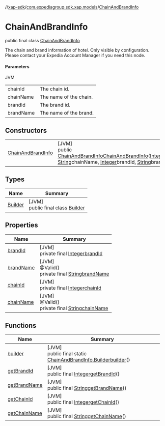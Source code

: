//[xap-sdk](../../../index.md)/[com.expediagroup.sdk.xap.models](../index.md)/[ChainAndBrandInfo](index.md)

# ChainAndBrandInfo

public final class [ChainAndBrandInfo](index.md)

The chain and brand information of hotel.  Only visible by configuration. Please contact your Expedia Account Manager if you need this node.

#### Parameters

JVM

| | |
|---|---|
| chainId | The chain id. |
| chainName | The name of the chain. |
| brandId | The brand id. |
| brandName | The name of the brand. |

## Constructors

| | |
|---|---|
| [ChainAndBrandInfo](-chain-and-brand-info.md) | [JVM]<br>public [ChainAndBrandInfo](index.md)[ChainAndBrandInfo](-chain-and-brand-info.md)([Integer](https://docs.oracle.com/javase/8/docs/api/java/lang/Integer.html)chainId, [String](https://docs.oracle.com/javase/8/docs/api/java/lang/String.html)chainName, [Integer](https://docs.oracle.com/javase/8/docs/api/java/lang/Integer.html)brandId, [String](https://docs.oracle.com/javase/8/docs/api/java/lang/String.html)brandName) |

## Types

| Name | Summary |
|---|---|
| [Builder](-builder/index.md) | [JVM]<br>public final class [Builder](-builder/index.md) |

## Properties

| Name | Summary |
|---|---|
| [brandId](index.md#736982495%2FProperties%2F699445674) | [JVM]<br>private final [Integer](https://docs.oracle.com/javase/8/docs/api/java/lang/Integer.html)[brandId](index.md#736982495%2FProperties%2F699445674) |
| [brandName](index.md#471843631%2FProperties%2F699445674) | [JVM]<br>@Valid()<br>private final [String](https://docs.oracle.com/javase/8/docs/api/java/lang/String.html)[brandName](index.md#471843631%2FProperties%2F699445674) |
| [chainId](index.md#2090907237%2FProperties%2F699445674) | [JVM]<br>private final [Integer](https://docs.oracle.com/javase/8/docs/api/java/lang/Integer.html)[chainId](index.md#2090907237%2FProperties%2F699445674) |
| [chainName](index.md#218430005%2FProperties%2F699445674) | [JVM]<br>@Valid()<br>private final [String](https://docs.oracle.com/javase/8/docs/api/java/lang/String.html)[chainName](index.md#218430005%2FProperties%2F699445674) |

## Functions

| Name | Summary |
|---|---|
| [builder](builder.md) | [JVM]<br>public final static [ChainAndBrandInfo.Builder](-builder/index.md)[builder](builder.md)() |
| [getBrandId](get-brand-id.md) | [JVM]<br>public final [Integer](https://docs.oracle.com/javase/8/docs/api/java/lang/Integer.html)[getBrandId](get-brand-id.md)() |
| [getBrandName](get-brand-name.md) | [JVM]<br>public final [String](https://docs.oracle.com/javase/8/docs/api/java/lang/String.html)[getBrandName](get-brand-name.md)() |
| [getChainId](get-chain-id.md) | [JVM]<br>public final [Integer](https://docs.oracle.com/javase/8/docs/api/java/lang/Integer.html)[getChainId](get-chain-id.md)() |
| [getChainName](get-chain-name.md) | [JVM]<br>public final [String](https://docs.oracle.com/javase/8/docs/api/java/lang/String.html)[getChainName](get-chain-name.md)() |
